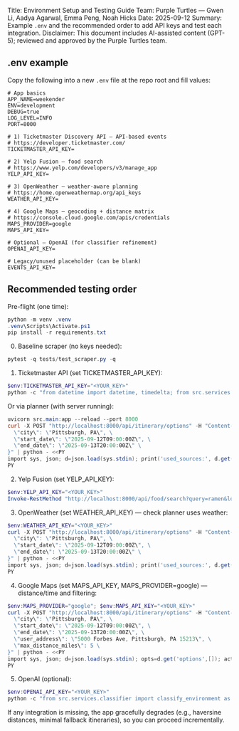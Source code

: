 Title: Environment Setup and Testing Guide
Team: Purple Turtles — Gwen Li, Aadya Agarwal, Emma Peng, Noah Hicks
Date: 2025-09-12
Summary: Example `.env` and the recommended order to add API keys and test each integration.
Disclaimer: This document includes AI-assisted content (GPT-5); reviewed and approved by the Purple Turtles team.

## .env example

Copy the following into a new `.env` file at the repo root and fill values:

```env
# App basics
APP_NAME=weekender
ENV=development
DEBUG=true
LOG_LEVEL=INFO
PORT=8000

# 1) Ticketmaster Discovery API — API-based events
# https://developer.ticketmaster.com/
TICKETMASTER_API_KEY=

# 2) Yelp Fusion — food search
# https://www.yelp.com/developers/v3/manage_app
YELP_API_KEY=

# 3) OpenWeather — weather-aware planning
# https://home.openweathermap.org/api_keys
WEATHER_API_KEY=

# 4) Google Maps — geocoding + distance matrix
# https://console.cloud.google.com/apis/credentials
MAPS_PROVIDER=google
MAPS_API_KEY=

# Optional — OpenAI (for classifier refinement)
OPENAI_API_KEY=

# Legacy/unused placeholder (can be blank)
EVENTS_API_KEY=
```

## Recommended testing order

Pre-flight (one time):
```powershell
python -m venv .venv
.venv\Scripts\Activate.ps1
pip install -r requirements.txt
```

0) Baseline scraper (no keys needed):
```powershell
pytest -q tests/test_scraper.py -q
```

1) Ticketmaster API (set TICKETMASTER_API_KEY):
```powershell
$env:TICKETMASTER_API_KEY="<YOUR_KEY>"
python -c "from datetime import datetime, timedelta; from src.services.ticketmaster_client import fetch_events_ticketmaster as f; s=datetime.utcnow(); e=s+timedelta(days=2); d=f(city='Pittsburgh', start=s, end=e); print('ticketmaster events:', len(d.get('events', [])))"
```
Or via planner (with server running):
```powershell
uvicorn src.main:app --reload --port 8000
curl -X POST "http://localhost:8000/api/itinerary/options" -H "Content-Type: application/json" -d "{\
  \"city\": \"Pittsburgh, PA\", \
  \"start_date\": \"2025-09-12T09:00:00Z\", \
  \"end_date\": \"2025-09-13T20:00:00Z\" \
}" | python - <<PY
import sys, json; d=json.load(sys.stdin); print('used_sources:', d.get('used_sources'))
PY
```

2) Yelp Fusion (set YELP_API_KEY):
```powershell
$env:YELP_API_KEY="<YOUR_KEY>"
Invoke-RestMethod "http://localhost:8000/api/food/search?query=ramen&location=Pittsburgh,%20PA&limit=3" | ConvertTo-Json -Depth 5
```

3) OpenWeather (set WEATHER_API_KEY) — check planner uses weather:
```powershell
$env:WEATHER_API_KEY="<YOUR_KEY>"
curl -X POST "http://localhost:8000/api/itinerary/options" -H "Content-Type: application/json" -d "{\
  \"city\": \"Pittsburgh, PA\", \
  \"start_date\": \"2025-09-12T09:00:00Z\", \
  \"end_date\": \"2025-09-13T20:00:00Z\" \
}" | python - <<PY
import sys, json; d=json.load(sys.stdin); print('used_sources:', d.get('used_sources'))
PY
```

4) Google Maps (set MAPS_API_KEY, MAPS_PROVIDER=google) — distance/time and filtering:
```powershell
$env:MAPS_PROVIDER="google"; $env:MAPS_API_KEY="<YOUR_KEY>"
curl -X POST "http://localhost:8000/api/itinerary/options" -H "Content-Type: application/json" -d "{\
  \"city\": \"Pittsburgh, PA\", \
  \"start_date\": \"2025-09-12T09:00:00Z\", \
  \"end_date\": \"2025-09-13T20:00:00Z\", \
  \"user_address\": \"5000 Forbes Ave, Pittsburgh, PA 15213\", \
  \"max_distance_miles\": 5 \
}" | python - <<PY
import sys, json; d=json.load(sys.stdin); opts=d.get('options',[]); acts=[a for day in (opts[0]['days'] if opts else []) for a in day['activities']]; print('sample distances:', [a.get('distance_miles') for a in acts])
PY
```

5) OpenAI (optional):
```powershell
$env:OPENAI_API_KEY="<YOUR_KEY>"
python -c "from src.services.classifier import classify_environment as c; print('gym indoor? ->', c('Indoor climbing gym event')); print('park outdoor? ->', c('Park festival with tents'))"
```

If any integration is missing, the app gracefully degrades (e.g., haversine distances, minimal fallback itineraries), so you can proceed incrementally.


